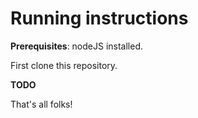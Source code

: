# Running instructions

**Prerequisites**: nodeJS installed.

First clone this repository.

**TODO**

That's all folks!
